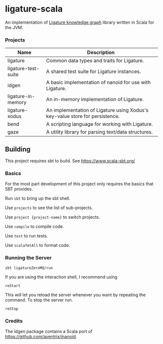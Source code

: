 # ligature-scala
An implementation of [Ligature knowledge graph](https://ligature.dev) library written in Scala for the JVM.

### Projects

| Name                     | Description                                                                      |
| ------------------------ | -------------------------------------------------------------------------------- |
| ligature                 | Common data types and traits for Ligature.                                       |
| ligature-test-suite      | A shared test suite for Ligature instances.                                      |
| idgen                    | A basic implementation of nanoid for use with Ligature.                          |
| ligature-in-memory       | An in-memory implementation of Ligature.                                         |
| ligature-xodus           | An implementation of Ligature using Xodus's key-value store for persistence.     |
| bend                     | A scripting language for working with Ligature.                                  |
| gaze                     | A utility library for parsing text/data structures.                              |

## Building
This project requires sbt to build.
See https://www.scala-sbt.org/

### Basics

For the most part development of this project only requires the basics that SBT provides.

Run `sbt` to bring up the sbt shell.

Use `projects` to see the list of sub-projects.

Use `project {project-name}` to switch projects.

Use `compile` to compile code.

Use `test` to run tests.

Use `scalafmtAll` to format code.

### Running the Server

`sbt ligatureZeroMQ/run`

If you are using the interaction shell, I recommend using

`reStart`

This will let you reload the server whenever you want by repeating the command.
To stop the server run.

`reStop`

### Credits

The idgen package contains a Scala port of https://github.com/aventrix/jnanoid.
